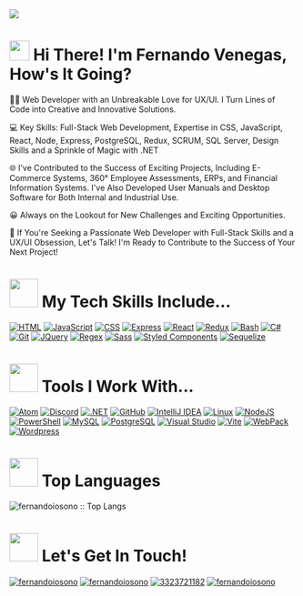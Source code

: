 <img src="https://media.licdn.com/dms/image/D4E16AQGufC6Nq5JLNw/profile-displaybackgroundimage-shrink_350_1400/0/1698950293218?e=1714003200&v=beta&t=U2ir8pNGfBYd3mhYcFPUX5hotWWAHAekdO5m9vkhNCo">

<h1>
  <img src="https://media.giphy.com/media/hvRJCLFzcasrR4ia7z/giphy.gif" width="35">
  <b> Hi There! I'm Fernando Venegas, How's It Going? </b>  
</h1>

👨‍🚀 Web Developer with an Unbreakable Love for UX/UI. I Turn Lines of Code into Creative and Innovative Solutions.

💻 Key Skills: Full-Stack Web Development, Expertise in CSS, JavaScript, React, Node, Express, PostgreSQL, Redux, SCRUM, SQL Server, Design Skills and a Sprinkle of Magic with .NET

🌐 I've Contributed to the Success of Exciting Projects, Including E-Commerce Systems, 360° Employee Assessments, ERPs, and Financial Information Systems. I've Also Developed User Manuals and Desktop Software for Both Internal and Industrial Use.

😀 Always on the Lookout for New Challenges and Exciting Opportunities.

🚀 If You're Seeking a Passionate Web Developer with Full-Stack Skills and a UX/UI Obsession, Let's Talk! I'm Ready to Contribute to the Success of Your Next Project!

<h1>
  <img src="https://media4.giphy.com/media/zSp9sfDhBt5SExPlHa/giphy.gif" width="50">
  <b> My Tech Skills Include... </b>  
</h1>

[![HTML](https://skillicons.dev/icons?i=html)](https://developer.mozilla.org/es/docs/Web/HTML)
[![JavaScript](https://skillicons.dev/icons?i=js)](https://developer.mozilla.org/es/docs/Web/JavaScript)
[![CSS](https://skillicons.dev/icons?i=css)](https://developer.mozilla.org/es/docs/Web/CSS)
[![Express](https://skillicons.dev/icons?i=express)](https://expressjs.com/es/)
[![React](https://skillicons.dev/icons?i=react)](https://es.react.dev/)
[![Redux](https://skillicons.dev/icons?i=redux)](https://redux.js.org/)
[![Bash](https://skillicons.dev/icons?i=bash)](https://es.wikipedia.org/wiki/Bash)
[![C#](https://skillicons.dev/icons?i=cs)](https://dotnet.microsoft.com/es-es/languages/csharp)
[![Git](https://skillicons.dev/icons?i=git)](https://git-scm.com/)
[![JQuery](https://skillicons.dev/icons?i=jquery)](https://jquery.com/)
[![Regex](https://skillicons.dev/icons?i=regex)](https://developer.mozilla.org/es/docs/Web/JavaScript/Reference/Global_Objects/RegExp)
[![Sass](https://skillicons.dev/icons?i=sass)](https://sass-lang.com/)
[![Styled Components](https://skillicons.dev/icons?i=styledcomponents)](https://styled-components.com/)
[![Sequelize](https://skillicons.dev/icons?i=sequelize)](https://sequelize.org/)

<h1>
  <img src="https://media3.giphy.com/media/56523GhZyPV2IzzE3e/giphy.gif" width="50">
  <b> Tools I Work With... </b>  
</h1>

[![Atom](https://skillicons.dev/icons?i=atom)](https://atom-editor.cc/)
[![Discord](https://skillicons.dev/icons?i=discord)](https://discord.com/)
[![.NET](https://skillicons.dev/icons?i=dotnet)](https://dotnet.microsoft.com/es-es/)
[![GitHub](https://skillicons.dev/icons?i=github)](https://github.com/)
[![IntelliJ IDEA](https://skillicons.dev/icons?i=idea)](https://www.jetbrains.com/idea/)
[![Linux](https://skillicons.dev/icons?i=linux)](https://www.linux.org/)
[![NodeJS](https://skillicons.dev/icons?i=nodejs)](https://nodejs.org/en)
[![PowerShell](https://skillicons.dev/icons?i=powershell)](https://learn.microsoft.com/es-es/powershell/)
[![MySQL](https://skillicons.dev/icons?i=mysql)](https://www.mysql.com/)
[![PostgreSQL](https://skillicons.dev/icons?i=postgres)](https://www.postgresql.org/)
[![Visual Studio](https://skillicons.dev/icons?i=visualstudio)](https://visualstudio.microsoft.com/es/)
[![Vite](https://skillicons.dev/icons?i=vite)](https://vitejs.dev/)
[![WebPack](https://skillicons.dev/icons?i=webpack)](https://webpack.js.org/)
[![Wordpress](https://skillicons.dev/icons?i=wordpress)](https://developer.wordpress.com/)

<h1>
  <img src="https://media2.giphy.com/media/min28ijNNEE0ZqcOno/giphy.gif" width="50">
  <b> Top Languages </b>  
</h1>

<p>
  <img src="https://github-readme-stats.vercel.app/api/top-langs/?username=fernandoiosono&langs_count=10&theme=tokyonight&layout=compact" alt="fernandoiosono :: Top Langs" />
</p>

<h1>
  <img src="https://media0.giphy.com/media/Q7j00ghLGb0CMl08gY/giphy.gif" width="50">
  <b> Let's Get In Touch! </b>  
</h1>

<p>
  <a href="https://linkedin.com/in/fernandoiosono" target="blank"><img align="center" src="https://img.shields.io/badge/LinkedIn-0077B5?style=for-the-badge&logo=linkedin&logoColor=white" alt="fernandoiosono" /></a>
  <a href = "mailto:fernandoiosono@gmail.com" target="blank"><img align="center" src="https://img.shields.io/badge/Gmail-D14836?style=for-the-badge&logo=gmail&logoColor=white" alt="fernandoiosono" /></a>
  <a href="https://wa.me/523323721182" target="blank"><img align="center" src="https://img.shields.io/badge/WhatsApp-25D366?style=for-the-badge&logo=whatsapp&logoColor=white" alt="3323721182" /></a>
  <a href = "https://github.com/fernandoiosono" target="blank"><img align="center" src="https://img.shields.io/badge/GitHub-100000?style=for-the-badge&logo=github&logoColor=white" alt="fernandoiosono" /></a>
</p>
